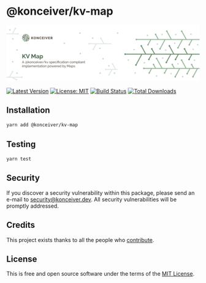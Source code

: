 # @konceiver/kv-map

<p align="center"><img src="./banner.png" /></p>

[![Latest Version](https://badgen.now.sh/npm/v/@konceiver/kv-map)](https://www.npmjs.com/package/@konceiver/kv-map)
[![License: MIT](https://badgen.now.sh/badge/license/MIT/green)](./LICENSE)
[![Build Status](https://img.shields.io/github/workflow/status/konceiver/kv-map/run-tests?label=tests)](https://img.shields.io/github/workflow/status/konceiver/kv-map/CI?label=CI)
[![Total Downloads](https://badgen.net/npm/dt/konceiver/kv-map)](https://npmjs.org/package/@konceiver/kv-map)

## Installation

```bash
yarn add @konceiver/kv-map
```

## Testing

```bash
yarn test
```

## Security

If you discover a security vulnerability within this package, please send an e-mail to security@konceiver.dev. All security vulnerabilities will be promptly addressed.

## Credits

This project exists thanks to all the people who [contribute](../../contributors).

## License

This is free and open source software under the terms of the [MIT License](./LICENSE).
